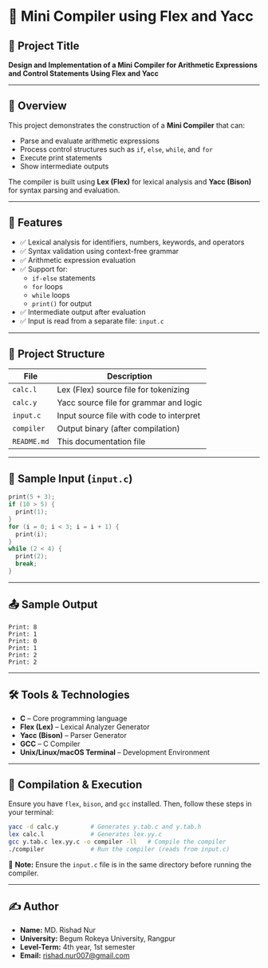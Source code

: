 # 🧠 Mini Compiler using Flex and Yacc

## 📌 Project Title

**Design and Implementation of a Mini Compiler for Arithmetic Expressions and Control Statements Using Flex and Yacc**

---

## 📖 Overview

This project demonstrates the construction of a **Mini Compiler** that can:

- Parse and evaluate arithmetic expressions
- Process control structures such as `if`, `else`, `while`, and `for`
- Execute print statements
- Show intermediate outputs

The compiler is built using **Lex (Flex)** for lexical analysis and **Yacc (Bison)** for syntax parsing and evaluation.

---

## 🚀 Features

- ✅ Lexical analysis for identifiers, numbers, keywords, and operators
- ✅ Syntax validation using context-free grammar
- ✅ Arithmetic expression evaluation
- ✅ Support for:
  - `if-else` statements
  - `for` loops
  - `while` loops
  - `print()` for output
- ✅ Intermediate output after evaluation
- ✅ Input is read from a separate file: `input.c`

---

## 📂 Project Structure

| File        | Description                              |
| ----------- | ---------------------------------------- |
| `calc.l`    | Lex (Flex) source file for tokenizing    |
| `calc.y`    | Yacc source file for grammar and logic   |
| `input.c`   | Input source file with code to interpret |
| `compiler`  | Output binary (after compilation)        |
| `README.md` | This documentation file                  |

---

## 🧪 Sample Input (`input.c`)

````c
print(5 + 3);
if (10 > 5) {
  print(1);
}
for (i = 0; i < 3; i = i + 1) {
  print(i);
}
while (2 < 4) {
  print(2);
  break;
}
````
---
## 📤 Sample Output

```plaintext
Print: 8
Print: 1
Print: 0
Print: 1
Print: 2
Print: 2
````

---

## 🛠️ Tools & Technologies

- **C** – Core programming language
- **Flex (Lex)** – Lexical Analyzer Generator
- **Yacc (Bison)** – Parser Generator
- **GCC** – C Compiler
- **Unix/Linux/macOS Terminal** – Development Environment

---

## 🧰 Compilation & Execution

Ensure you have `flex`, `bison`, and `gcc` installed. Then, follow these steps in your terminal:

```bash
yacc -d calc.y         # Generates y.tab.c and y.tab.h
lex calc.l             # Generates lex.yy.c
gcc y.tab.c lex.yy.c -o compiler -ll   # Compile the compiler
./compiler             # Run the compiler (reads from input.c)
```

📁 **Note:** Ensure the `input.c` file is in the same directory before running the compiler.

---

## ✍️ Author

- **Name:** MD. Rishad Nur
- **University:** Begum Rokeya University, Rangpur
- **Level-Term:** 4th year, 1st semester
- **Email:** rishad.nur007@gmail.com
